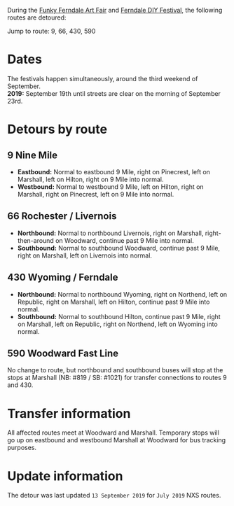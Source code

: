 During the [Funky Ferndale Art Fair](https://www.funkyferndaleartfair.com/) and [Ferndale DIY Festival](http://www.ferndalediy.com/), the following routes are detoured:

Jump to route: 9, 66, 430, 590

# Dates
The festivals happen simultaneously, around the third weekend of September.  
**2019:** September 19th until streets are clear on the morning of September 23rd.

# Detours by route
## 9 Nine Mile
* **Eastbound:** Normal to eastbound 9 Mile, right on Pinecrest, left on Marshall, left on Hilton, right on 9 Mile into normal.
* **Westbound:** Normal to westbound 9 Mile, left on Hilton, right on Marshall, right on Pinecrest, left on 9 Mile into normal.

## 66 Rochester / Livernois
* **Northbound:** Normal to northbound Livernois, right on Marshall, right-then-around on Woodward, continue past 9 Mile into normal.
* **Southbound:** Normal to southbound Woodward, continue past 9 Mile, right on Marshall, left on Livernois into normal.

## 430 Wyoming / Ferndale
* **Northbound:** Normal to northbound Wyoming, right on Northend, left on Republic, right on Marshall, left on Hilton, continue past 9 Mile into normal.
* **Southbound:** Normal to southbound Hilton, continue past 9 Mile, right on Marshall, left on Republic, right on Northend, left on Wyoming into normal.

## 590 Woodward Fast Line
No change to route, but northbound and southbound buses will stop at the stops at Marshall (NB: #819 / SB: #1021) for transfer connections to routes 9 and 430.

# Transfer information
All affected routes meet at Woodward and Marshall. Temporary stops will go up on eastbound and westbound Marshall at Woodward for bus tracking purposes.

# Update information
The detour was last updated `13 September 2019` for `July 2019` NXS routes.
